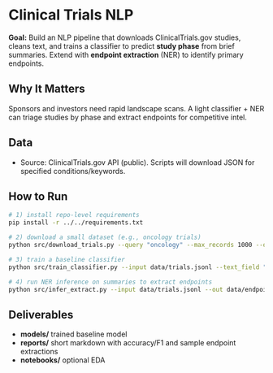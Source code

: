 # Clinical Trials NLP

**Goal:** Build an NLP pipeline that downloads ClinicalTrials.gov studies, cleans text, and trains a classifier to predict **study phase** from brief summaries. Extend with **endpoint extraction** (NER) to identify primary endpoints.

## Why It Matters
Sponsors and investors need rapid landscape scans. A light classifier + NER can triage studies by phase and extract endpoints for competitive intel.

## Data
- Source: ClinicalTrials.gov API (public). Scripts will download JSON for specified conditions/keywords.

## How to Run

```bash
# 1) install repo-level requirements
pip install -r ../../requirements.txt

# 2) download a small dataset (e.g., oncology trials)
python src/download_trials.py --query "oncology" --max_records 1000 --out data/trials.jsonl

# 3) train a baseline classifier
python src/train_classifier.py --input data/trials.jsonl --text_field "brief_summary" --label_field "phase" --out models/baseline.joblib

# 4) run NER inference on summaries to extract endpoints
python src/infer_extract.py --input data/trials.jsonl --out data/endpoints.jsonl
```

## Deliverables
- **models/** trained baseline model
- **reports/** short markdown with accuracy/F1 and sample endpoint extractions
- **notebooks/** optional EDA

